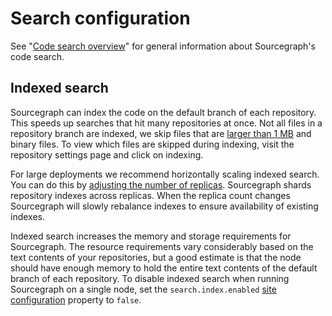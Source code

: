 # Search configuration

See "[Code search overview](../code_search/index.md)" for general information about Sourcegraph's code search.

## Indexed search

Sourcegraph can index the code on the default branch of each repository. This speeds up searches that hit many repositories at once. Not all files in a repository branch are indexed, we skip files that are [larger than 1 MB](../code_search/explanations/search_details) and binary files. To view which files are skipped during indexing, visit the repository settings page and click on indexing.

For large deployments we recommend horizontally scaling indexed search. You can do this by [adjusting the number of replicas](https://github.com/sourcegraph/deploy-sourcegraph/blob/master/docs/configure.md#configure-indexed-search-replica-count). Sourcegraph shards repository indexes across replicas. When the replica count changes Sourcegraph will slowly rebalance indexes to ensure availability of existing indexes.

Indexed search increases the memory and storage requirements for Sourcegraph. The resource requirements vary considerably based on the text contents of your repositories, but a good estimate is that the node should have enough memory to hold the entire text contents of the default branch of each repository. To disable indexed search when running Sourcegraph on a single node, set the `search.index.enabled` [site configuration](config/site_config.md) property to `false`.
